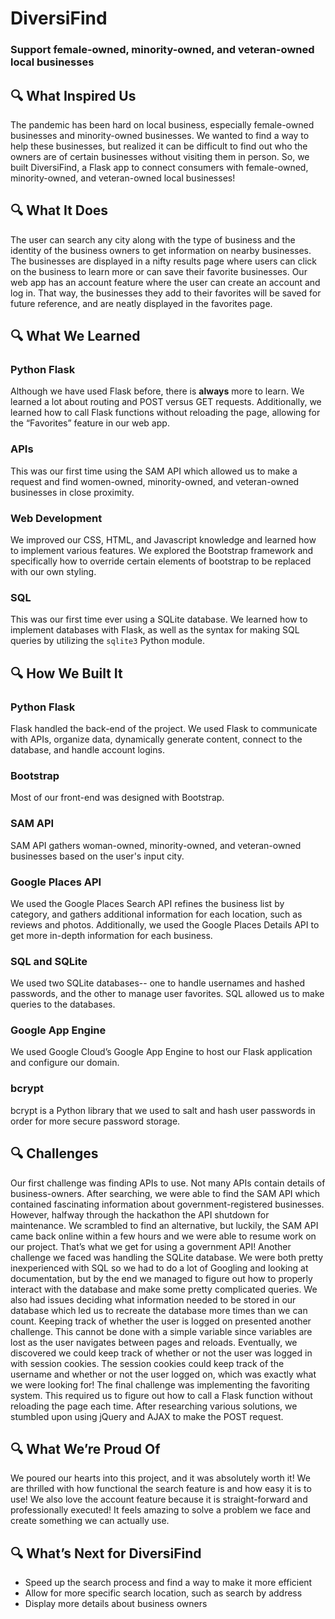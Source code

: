 # DiversiFind
### Support female-owned, minority-owned, and veteran-owned local businesses
## 🔍 What Inspired Us
The pandemic has been hard on local business, especially female-owned businesses and minority-owned businesses. We wanted to find a way to help these businesses, but realized it can be difficult to find out who the owners are of certain businesses without visiting them in person. So, we built DiversiFind, a Flask app to connect consumers with female-owned, minority-owned, and veteran-owned local businesses!
## 🔍 What It Does
The user can search any city along with the type of business and the identity of the business owners to get information on nearby businesses. The businesses are displayed in a nifty results page where users can click on the business to learn more or can save their favorite businesses. Our web app has an account feature where the user can create an account and log in. That way, the businesses they add to their favorites will be saved for future reference, and are neatly displayed in the favorites page.
 
## 🔍 What We Learned
### Python Flask
Although we have used Flask before, there is **always** more to learn. We learned a lot about routing and POST versus GET requests. Additionally, we learned how to call Flask functions without reloading the page, allowing for the “Favorites” feature in our web app.
### APIs
This was our first time using the SAM API which allowed us to make a request and find women-owned, minority-owned, and veteran-owned businesses in close proximity.
### Web Development
We improved our CSS, HTML, and Javascript knowledge and learned how to implement various features. We explored the Bootstrap framework and specifically how to override certain elements of bootstrap to be replaced with our own styling. 
### SQL
This was our first time ever using a SQLite database. We learned how to implement databases with Flask, as well as the syntax for making SQL queries by utilizing the `sqlite3` Python module.
## 🔍 How We Built It
### Python Flask
Flask handled the back-end of the project. We used Flask to communicate with APIs, organize data, dynamically generate content, connect to the database, and handle account logins.
### Bootstrap
Most of our front-end was designed with Bootstrap.
### SAM API
SAM API gathers woman-owned, minority-owned, and veteran-owned businesses based on the user's input city.
### Google Places API
We used the Google Places Search API refines the business list by category, and gathers additional information for each location, such as reviews and photos. Additionally, we used the Google Places Details API to get more in-depth information for each business. 
### SQL and SQLite
We used two SQLite databases-- one to handle usernames and hashed passwords, and the other to manage user favorites. SQL allowed us to make queries to the databases.
### Google App Engine
We used Google Cloud’s Google App Engine to host our Flask application and configure our domain.
###  bcrypt
bcrypt is a Python library that we used to salt and hash user passwords in order for more secure password storage.
## 🔍 Challenges
Our first challenge was finding APIs to use. Not many APIs contain details of business-owners. After searching, we were able to find the SAM API which contained fascinating information about government-registered businesses. However, halfway through the hackathon the API shutdown for maintenance. We scrambled to find an alternative, but luckily, the SAM API came back online within a few hours and we were able to resume work on our project. That’s what we get for using a government API!
Another challenge we faced was handling the SQLite database. We were both pretty inexperienced with SQL so we had to do a lot of Googling and looking at documentation, but by the end we managed to figure out how to properly interact with the database and make some pretty complicated queries. We also had issues deciding what information needed to be stored in our database which led us to recreate the database more times than we can count.
Keeping track of whether the user is logged on presented another challenge. This cannot be done with a simple variable since variables are lost as the user navigates between pages and reloads. Eventually, we discovered we could keep track of whether or not the user was logged in with session cookies. The session cookies could keep track of the username and whether or not the user logged on, which was exactly what we were looking for!
The final challenge was implementing the favoriting system. This required us to figure out how to call a Flask function without reloading the page each time. After researching various solutions, we stumbled upon using jQuery and AJAX to make the POST request.
 
## 🔍 What We’re Proud Of
We poured our hearts into this project, and it was absolutely worth it! We are thrilled with how functional the search feature is and how easy it is to use! We also love the account feature because it is straight-forward and professionally executed! It feels amazing to solve a problem we face and create something we can actually use.
## 🔍 What’s Next for DiversiFind
- Speed up the search process and find a way to make it more efficient
- Allow for more specific search location, such as search by address
- Display more details about business owners
